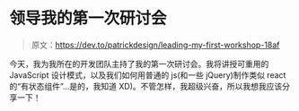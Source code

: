 # 领导我的第一次研讨会

> 原文：<https://dev.to/patrickdesign/leading-my-first-workshop-18af>

今天，我为我所在的开发团队主持了我的第一次研讨会。我将讲授可重用的 JavaScript 设计模式，以及我们如何用普通的 js(和一些 jQuery)制作类似 react 的“有状态组件”...是的，我知道 XD)。不管怎样，我超级兴奋，所以我想我应该分享一下！